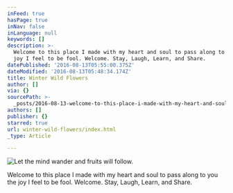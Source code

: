 ```yaml
---
inFeed: true
hasPage: true
inNav: false
inLanguage: null
keywords: []
description: >-
  Welcome to this place I made with my heart and soul to pass along to you the
  joy I feel to be fool. Welcome. Stay, Laugh, Learn, and Share.
datePublished: '2016-08-13T05:55:00.375Z'
dateModified: '2016-08-13T05:48:34.174Z'
title: Winter Wild Flowers
author: []
via: {}
sourcePath: >-
  _posts/2016-08-13-welcome-to-this-place-i-made-with-my-heart-and-soul-to-pass.md
authors: []
publisher: {}
starred: true
url: winter-wild-flowers/index.html
_type: Article

---
```

![Let the mind wander and fruits will follow.](https://the-grid-user-content.s3-us-west-2.amazonaws.com/4c415f88-beb5-4de3-b744-17a75617fe3c.jpg)

Welcome to this place I made with my heart and soul to pass along to you the joy I feel to be fool. Welcome. Stay, Laugh, Learn, and Share.
